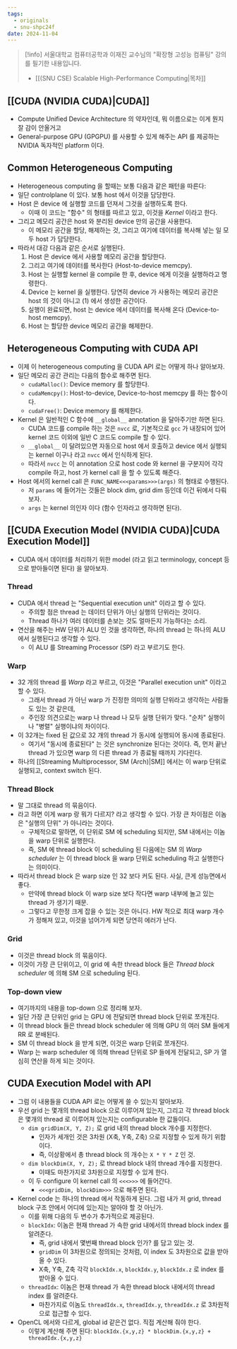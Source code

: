```yaml
---
tags:
  - originals
  - snu-shpc24f
date: 2024-11-04
---
```

> [!info] 서울대학교 컴퓨터공학과 이재진 교수님의 "확장형 고성능 컴퓨팅" 강의를 필기한 내용입니다.
> - [[(SNU CSE) Scalable High-Performance Computing|목차]]

## [[CUDA (NVIDIA CUDA)|CUDA]]

- Compute Unified Device Architecture 의 약자인데, 뭐 이름으로는 이게 뭔지 잘 감이 안올거고
- General-purpose GPU (GPGPU) 를 사용할 수 있게 해주는 API 를 제공하는 NVIDIA 독자적인 platform 이다.

## Common Heterogeneous Computing

- Heterogeneous computing 을 할때는 보통 다음과 같은 패턴을 따른다:
- 일단 controlplane 이 있다. 보통 host 에서 이것을 담당한다.
- Host 은 device 에 실행할 코드를 던져서 그것을 실행하도록 한다.
	- 이때 이 코드는 "함수" 의 형태를 따르고 있고, 이것을 *Kernel* 이라고 한다.
- 그리고 메모리 공간은 host 와 분리된 device 만의 공간을 사용한다.
	- 이 메모리 공간을 할당, 해제하는 것, 그리고 여기에 데이터를 복사해 넣는 일 모두 host 가 담당한다.
- 따라서 대강 다음과 같은 순서로 실행된다.
	1. Host 은 device 에서 사용할 메모리 공간을 할당한다.
	2. 그리고 여기에 데이터를 복사한다 (Host-to-device memcpy).
	3. Host 는 실행할 kernel 을 compile 한 후, device 에게 이것을 실행하라고 명령한다.
	4. Device 는 kernel 을 실행한다. 당연히 device 가 사용하는 메모리 공간은 host 의 것이 아니고 (1) 에서 생성한 공간이다.
	5. 실행이 완료되면, host 는 device 에서 데이터를 복사해 온다 (Device-to-host memcpy).
	6. Host 는 할당한 device 메모리 공간을 해제한다.

## Heterogeneous Computing with CUDA API

- 이제 이 heterogeneous computing 을 CUDA API 로는 어떻게 하나 알아보자.
- 일단 메모리 공간 관리는 다음의 함수로 해주면 된다.
	- `cudaMalloc()`: Device memory 를 할당한다.
	- `cudaMemcpy()`: Host-to-device, Device-to-host memcpy 를 하는 함수이다.
	- `cudaFree()`: Device memory 를 해제한다.
- Kernel 은 일반적인 C 함수에 `__global__` annotation 을 달아주기만 하면 된다.
	- CUDA 코드를 compile 하는 것은 `nvcc` 로, 기본적으로 `gcc` 가 내장되어 있어 kernel 코드 이외에 일반 C 코드도 compile 할 수 있다.
	- `__global__` 이 달려있으면 자동으로 host 에서 호출하고 device 에서 실행되는 kernel 이구나 라고 `nvcc` 에서 인식하게 된다.
	- 따라서 `nvcc` 는 이 annotation 으로 host code 와 kernel 을 구분지어 각각 compile 하고, host 가 kernel call 을 할 수 있도록 해준다.
- Host 에서의 kernel call 은 `FUNC_NAME<<<params>>>(args)` 의 형태로 수행된다.
	- 저 `params` 에 들어가는 것들은 block dim, grid dim 등인데 이건 뒤에서 다뤄보자.
	- `args` 는 kernel 의인자 이다 (함수 인자라고 생각하면 된다).

## [[CUDA Execution Model (NVIDIA CUDA)|CUDA Execution Model]]

- CUDA 에서 데이터를 처리하기 위한 model (라고 읽고 terminology, concept 등으로 받아들이면 된다) 을 알아보자.

### Thread

- CUDA 에서 thread 는 "Sequential execution unit" 이라고 할 수 있다.
	- 주의할 점은 thread 는 데이터 단위가 아닌 실행의 단위라는 것이다.
	- Thread 하나가 여러 데이터를 손보는 것도 얼마든지 가능하다는 소리.
- 연산을 해주는 HW 단위가 ALU 인 것을 생각하면, 하나의 thread 는 하나의 ALU 에서 실행된다고 생각할 수 있다.
	- 이 ALU 를 Streaming Processor (SP) 라고 부르기도 한다.

### Warp

- 32 개의 thread 를 *Warp* 라고 부르고, 이것은 "Parallel execution unit" 이라고 할 수 있다.
	- 그래서 thread 가 아닌 warp 가 진정한 의미의 실행 단위라고 생각하는 사람들도 있는 것 같은데,
	- 주인장 의견으로는 warp 나 thread 나 모두 실행 단위가 맞다. "순차" 실행이나 "병렬" 실행이냐의 차이이다.
- 이 32개는 fixed 된 값으로 32 개의 thread 가 동시에 실행되어 동시에 종료된다.
	- 여기서 "동시에 종료된다" 는 것은 synchronize 된다는 것이다. 즉, 먼저 끝난 thread 가 있으면 warp 의 다른 thread 가 종료될 때까지 기다린다.
- 하나의 [[Streaming Multiprocessor, SM (Arch)|SM]] 에서는 이 warp 단위로 실행되고, context switch 된다.

### Thread Block

- 말 그대로 thread 의 묶음이다.
- 라고 하면 이게 warp 랑 뭐가 다르지? 라고 생각할 수 있다. 가장 큰 차이점은 이놈은 "실행의 단위" 가 아니라는 것이다.
	- 구체적으로 말하면, 이 단위로 SM 에 scheduling 되지만, SM 내에서는 이놈을 warp 단위로 실행한다.
	- 즉, SM 에 thread block 이 scheduling 된 다음에는 SM 의 *Warp scheduler* 는 이 thread block 을 warp 단위로 scheduling 하고 실행한다는 의미이다.
- 따라서 thread block 은 warp size 인 32 보다 커도 된다. 사실, 큰게 성능면에서 좋다.
	- 만약에 thread block 이 warp size 보다 작다면 warp 내부에 놀고 있는 thread 가 생기기 때문.
	- 그렇다고 무한정 크게 잡을 수 있는 것은 아니다. HW 적으로 최대 warp 개수가 정해져 있고, 이것을 넘어가게 되면 당연히 에러가 난다.

### Grid

- 이것은 thread block 의 묶음이다.
- 이것이 가장 큰 단위이고, 이 grid 에 속한 thread block 들은 *Thread block scheduler* 에 의해 SM 으로 scheduling 된다.

### Top-down view

- 여기까지의 내용을 top-down 으로 정리해 보자.
- 일단 가장 큰 단위인 grid 는 GPU 에 전달되면 thread block 단위로 쪼개진다.
- 이 thread block 들은 thread block scheduler 에 의해 GPU 의 여러 SM 들에게 RR 로 분배된다.
- SM 이 thread block 을 받게 되면, 이것은 warp 단위로 쪼개진다.
- Warp 는 warp scheduler 에 의해 thread 단위로 SP 들에게 전달되고, SP 가 열심히 연산을 하게 되는 것이다.

## CUDA Execution Model with API

- 그럼 이 내용들을 CUDA API 로는 어떻게 쓸 수 있는지 알아보자.
- 우선 grid 는 몇개의 thread block 으로 이루어져 있는지, 그리고 각 thread block 은 몇개의 thread 로 이루어져 있는지는 configurable 한 값들이다.
	- `dim gridDim(X, Y, Z);` 로 grid 내의 thread block 개수를 지정한다.
		- 인자가 세개인 것은 3차원 (X축, Y축, Z축) 으로 지정할 수 있게 하기 위함이다.
		- 즉, 이상황에서 총 thread block 의 개수는 `X * Y * Z` 인 것.
	- `dim blockDim(X, Y, Z);` 로 thread block 내의 thread 개수를 지정한다.
		- 이때도 마찬가지로 3차원으로 지정할 수 있게 한다.
	- 이 두 configure 이 kernel call 의 `<<<>>>` 에 들어간다.
		- `<<<gridDim, blockDim>>>` 으로 해주면 된다.
- Kernel code 는 하나의 thread 에서 작동하게 된다. 그럼 내가 저 grid, thread block 구조 안에서 어디에 있는지는 알아야 할 것 아닌가.
	- 이를 위해 다음의 두 변수가 추가적으로 제공된다.
	- `blockIdx`: 이놈은 현재 thread 가 속한 grid 내에서의 thread block index 를 알려준다.
		- 즉, grid 내에서 몇번째 thread block 인가? 를 담고 있는 것.
		- `gridDim` 이 3차원으로 정의되는 것처럼, 이 index 도 3차원으로 값을 받아올 수 있다.
		- X축, Y축, Z축 각각 `blockIdx.x`, `blockIdx.y`, `blockIdx.z` 로 index 를 받아올 수 있다.
	- `threadIdx`: 이놈은 현재 thread 가 속한 thread block 내에서의 thread index 를 알려준다.
		- 마찬가지로 이놈도 `threadIdx.x`, `threadIdx.y`, `threadIdx.z` 로 3차원적으로 접근할 수 있다.
- OpenCL 에서와 다르게, global id 같은건 없다. 직접 계산해 줘야 한다.
	- 이렇게 계산해 주면 된다: `blockIdx.{x,y,z} * blockDim.{x,y,z} + threadIdx.{x,y,z}`